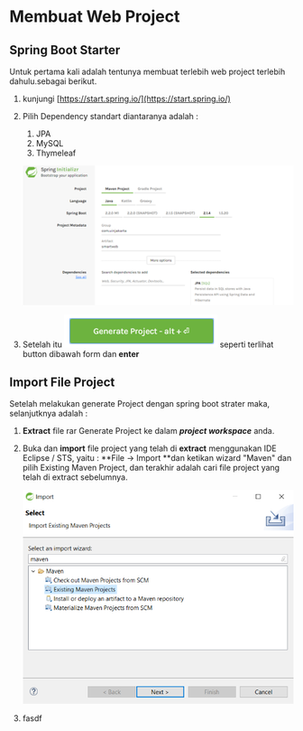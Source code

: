 # Membuat Web Project

## Spring Boot Starter

Untuk pertama kali adalah tentunya membuat terlebih web project terlebih dahulu.sebagai berikut.

1. kunjungi [https://start.spring.io/](https://start.spring.io/)
2. Pilih Dependency standart diantaranya adalah :  
   1. JPA  
   2. MySQL  
   3. Thymeleaf

   ![](/assets/springinitializr.png)

3. Setelah itu ![](/assets/btn-generate-project.png) seperti terlihat button dibawah form dan **enter**

## Import File Project

Setelah melakukan generate Project dengan spring boot strater maka, selanjutknya adalah :

1. **Extract** file rar Generate Project ke dalam _**project workspace**_ anda.

2. Buka dan **import** file project yang telah di **extract** menggunakan IDE Eclipse / STS, yaitu : **File -&gt; Import **dan ketikan wizard "Maven" dan pilih Existing Maven Project, dan terakhir adalah cari file project yang telah di extract sebelumnya. 

   ![](/assets/import-project.png)

3. fasdf



